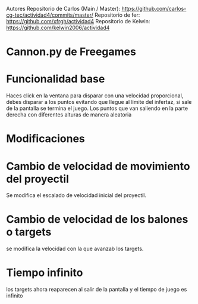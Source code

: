 
Autores
Repositorio de Carlos (Main / Master): https://github.com/carlos-cg-tec/actividad4/commits/master/
Repositorio de fer: https://github.com/xfrgh/actividad4
Repositorio de Kelwin: https://github.com/kelwin2006/actividad4



# Cannon.py de Freegames
# Funcionalidad base
Haces click en la ventana para disparar con una velocidad
proporcional, debes disparar a los puntos evitando que
llegue al limite del infertaz, si sale de la pantalla 
se termina el juego. Los puntos que van saliendo en la
parte derecha con diferentes alturas de manera aleatoria


# Modificaciones
# Cambio de velocidad de movimiento del proyectil
Se modifica el escalado de velocidad inicial del
proyectil.
	
# Cambio de velocidad de los balones o targets
se modifica la velocidad con la que avanzab los targets.

# Tiempo infinito
los targets ahora reaparecen al salir de la pantalla y el tiempo de juego es infinito


